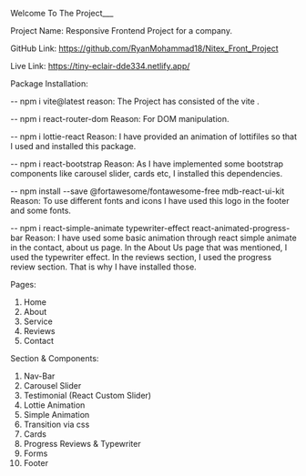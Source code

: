 Welcome To The Project___

Project Name: Responsive Frontend Project for a company.

GitHub Link: https://github.com/RyanMohammad18/Nitex_Front_Project 

Live Link: https://tiny-eclair-dde334.netlify.app/ 

Package Installation:


-- npm i vite@latest
reason: The Project has consisted of the vite .

-- npm i react-router-dom
Reason: For DOM manipulation.

-- npm i lottie-react
Reason: I have provided an animation of lottifiles so that I used and installed this package.

-- npm i react-bootstrap
Reason: As I have implemented some bootstrap components like carousel slider, cards etc, I installed this dependencies.

-- npm install --save @fortawesome/fontawesome-free mdb-react-ui-kit
Reason: To use different fonts and icons I have used this logo in the footer and some fonts.

-- npm i react-simple-animate typewriter-effect react-animated-progress-bar
Reason: I have used some basic animation through react simple animate in the contact, about us page. In the About Us page that was mentioned, I used the typewriter effect. In the reviews section, I used the progress review section. That is why I have installed those.

Pages: 

1. Home
2. About
3. Service
4. Reviews
5. Contact

Section & Components:

1. Nav-Bar
2. Carousel Slider
3. Testimonial (React Custom Slider)
4. Lottie Animation
5. Simple Animation
6. Transition via css
7. Cards
8. Progress Reviews & Typewriter
9. Forms
10. Footer 
